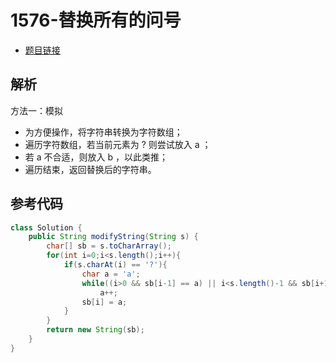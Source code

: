 # 1576-替换所有的问号

- [题目链接](https://leetcode-cn.com/problems/replace-all-s-to-avoid-consecutive-repeating-characters/)

## 解析

方法一：模拟
- 为方便操作，将字符串转换为字符数组；
- 遍历字符数组，若当前元素为 ? 则尝试放入 a ；
- 若 a 不合适，则放入 b ，以此类推；
- 遍历结束，返回替换后的字符串。

## 参考代码
```Java
class Solution {
    public String modifyString(String s) {
        char[] sb = s.toCharArray();
        for(int i=0;i<s.length();i++){
            if(s.charAt(i) == '?'){
                char a = 'a';
                while((i>0 && sb[i-1] == a) || i<s.length()-1 && sb[i+1] == a)
                    a++;
                sb[i] = a;
            }
        }
        return new String(sb);
    }
}
```
